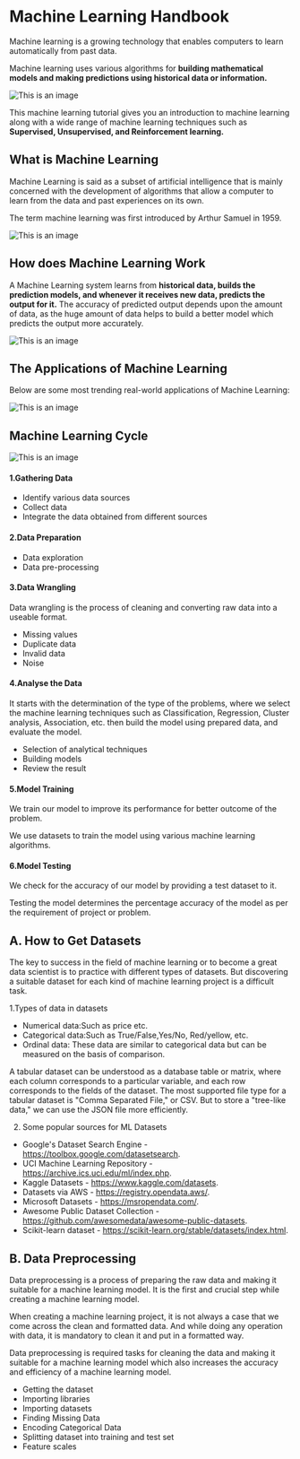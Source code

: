 # Machine Learning Handbook

Machine learning is a growing technology that enables computers to learn automatically from past data.

Machine learning uses various algorithms for **building mathematical models and making predictions using historical data or information.**

![This is an image](https://bausem.bau.edu.tr/upload/is-makina-banner.jpg)

This machine learning tutorial gives you an introduction to machine learning along with a wide range of machine learning techniques such as **Supervised, Unsupervised, and Reinforcement learning.**

## What is Machine Learning

Machine Learning is said as a subset of artificial intelligence that is mainly concerned with the development of algorithms that allow a computer to learn from the data and past experiences on its own. 

The term machine learning was first introduced by Arthur Samuel in 1959.

![This is an image](https://www.researchgate.net/publication/346857783/figure/fig1/AS:967035769061377@1607570702800/Human-learning-HL-versus-machine-learning-ML-Model-capacity-in-ML-is-analogous-to.png)

## How does Machine Learning Work

A Machine Learning system learns from **historical data, builds the prediction models, and whenever it receives new data, predicts the output for it.**
The accuracy of predicted output depends upon the amount of data, as the huge amount of data helps to build a better model which predicts the output more accurately.


![This is an image](https://static.javatpoint.com/tutorial/machine-learning/images/introduction-to-machine-learning2.png)


## The Applications of Machine Learning 

Below are some most trending real-world applications of Machine Learning:

![This is an image](https://static.javatpoint.com/tutorial/machine-learning/images/applications-of-machine-learning.png)


## Machine Learning Cycle

![This is an image](https://scontent.fsaw2-3.fna.fbcdn.net/v/t39.30808-6/274730526_7181100061962801_5417619223200454114_n.jpg?_nc_cat=108&ccb=1-5&_nc_sid=730e14&_nc_eui2=AeFFXv-pxi0KF_bnZTAbiIBK8kL41MSEHQfyQvjUxIQdB30AgI_FqHw8Htd14F_JPsIA8oEgJhlGxF5GXNt52FWx&_nc_ohc=OuFPr5ml1RQAX87HLLZ&_nc_ht=scontent.fsaw2-3.fna&oh=00_AT_lm4R8Izf3z_3qJAhjS8XYmpHqnsCcCct0zjAQP4wpmg&oe=621DE72E)

#### 1.Gathering Data

- Identify various data sources
- Collect data
- Integrate the data obtained from different sources

#### 2.Data Preparation

- Data exploration
- Data pre-processing


#### 3.Data Wrangling

Data wrangling is the process of cleaning and converting raw data into a useable format.

- Missing values
- Duplicate data
- Invalid data
- Noise

#### 4.Analyse the Data

It starts with the determination of the type of the problems, where we select the machine learning techniques such as Classification, Regression, Cluster analysis, Association, etc. then build the model using prepared data, and evaluate the model.

- Selection of analytical techniques
- Building models
- Review the result

#### 5.Model Training

We train our model to improve its performance for better outcome of the problem.

We use datasets to train the model using various machine learning algorithms. 

#### 6.Model Testing

We check for the accuracy of our model by providing a test dataset to it.

Testing the model determines the percentage accuracy of the model as per the requirement of project or problem.

## A. How to Get Datasets

The key to success in the field of machine learning or to become a great data scientist is to practice with different types of datasets. But discovering a suitable dataset for each kind of machine learning project is a difficult task. 

1.Types of data in datasets

- Numerical data:Such as price etc.
- Categorical data:Such as  True/False,Yes/No, Red/yellow, etc.
- Ordinal data: These data are similar to categorical data but can be measured on the basis of comparison.

A tabular dataset can be understood as a database table or matrix, where each column corresponds to a particular variable, and each row corresponds to the fields of the dataset. The most supported file type for a tabular dataset is "Comma Separated File," or CSV. But to store a "tree-like data," we can use the JSON file more efficiently.


2. Some popular sources for ML Datasets

- Google's Dataset Search Engine -  https://toolbox.google.com/datasetsearch.
- UCI Machine Learning Repository - https://archive.ics.uci.edu/ml/index.php.
- Kaggle Datasets - https://www.kaggle.com/datasets.
- Datasets via AWS - https://registry.opendata.aws/.
- Microsoft Datasets  - https://msropendata.com/.
- Awesome Public Dataset Collection - https://github.com/awesomedata/awesome-public-datasets.
- Scikit-learn dataset  - https://scikit-learn.org/stable/datasets/index.html.


## B. Data Preprocessing

Data preprocessing is a process of preparing the raw data and making it suitable for a machine learning model. It is the first and crucial step while creating a machine learning model.

When creating a machine learning project, it is not always a case that we come across the clean and formatted data. And while doing any operation with data, it is mandatory to clean it and put in a formatted way. 

Data preprocessing is required tasks for cleaning the data and making it suitable for a machine learning model which also increases the accuracy and efficiency of a machine learning model.

- Getting the dataset
- Importing libraries
- Importing datasets
- Finding Missing Data
- Encoding Categorical Data
- Splitting dataset into training and test set
- Feature scales
